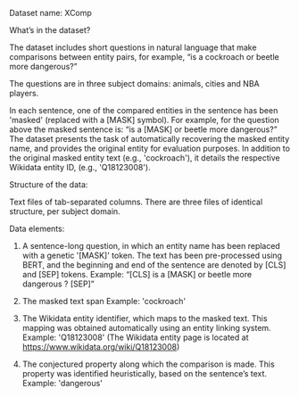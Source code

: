 Dataset name: XComp


What’s in the dataset?


The dataset includes short questions in natural language that make comparisons between entity pairs, for example, “is a cockroach or beetle more dangerous?” 

The questions are in three subject domains: animals, cities and NBA players. 

In each sentence, one of the compared entities in the sentence has been 'masked' (replaced with a [MASK] symbol). For example, for the question above the masked sentence is: “is a [MASK] or beetle more dangerous?”
The dataset presents the task of automatically recovering the masked entity name, and provides the original entity for evaluation purposes. In addition to the original masked entity text (e.g., 'cockroach'), it details the respective Wikidata entity ID, (e.g., 'Q18123008').



Structure of the data:

Text files of tab-separated columns. There are three files of identical structure, per subject domain.

Data elements:

1. A sentence-long question, in which an entity name has been replaced with a genetic '[MASK]' token. The text has been pre-processed using BERT, and the beginning and end of the sentence are denoted by [CLS] and [SEP] tokens.
Example: “[CLS] is a [MASK] or beetle more dangerous ? [SEP]”


2. The masked text span
Example: 'cockroach' 


3. The Wikidata entity identifier, which maps to the masked text. This mapping was obtained automatically using an entity linking system. 
Example: 'Q18123008' (The Wikidata entity page is located at https://www.wikidata.org/wiki/Q18123008)

4. The conjectured property along which the comparison is made. This property was identified heuristically, based on the sentence’s text.
Example: 'dangerous'



